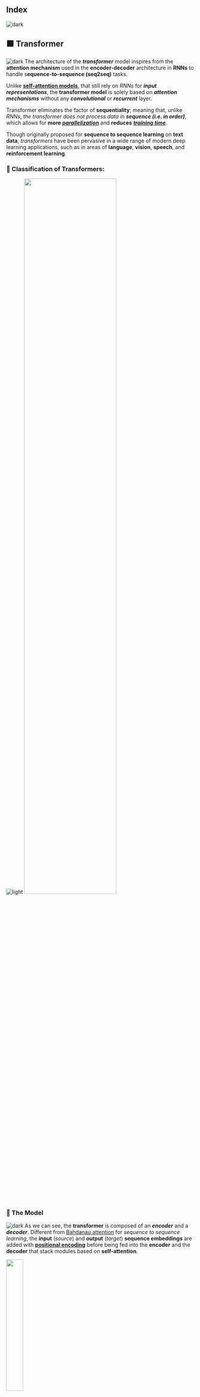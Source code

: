 ## Index
![dark](https://user-images.githubusercontent.com/12748752/141935752-90492d2e-7904-4f9f-a5a1-c4e59ddc3a33.png)

## ⬛ Transformer
![dark](https://user-images.githubusercontent.com/12748752/141935752-90492d2e-7904-4f9f-a5a1-c4e59ddc3a33.png)
The architecture of the **_transformer_** model inspires from the **attention mechanism** used in the **encoder-decoder** architecture in **RNNs** to handle s**equence-to-sequence (seq2seq)** tasks.

Unlike [**self-attention models**](https://github.com/iAmKankan/Neural-Network/blob/main/Attention-Mechanisms/self-attention.md#-self-attention-and-positional-encoding),  that still rely on _RNNs_ for **_input representations_**, the **transformer model** is solely based on **_attention mechanisms_** without any **_convolutional_** or **_recurrent_** layer. 

Transformer eliminates the factor of **sequentiality**; meaning that, unlike _RNNs_, _the transformer does not process data in_ **_sequence (i.e. in order)_**, which allows for **more** [**_parallelization_**](https://github.com/iAmKankan/MachineLearning_With_Python/blob/master/README.md#parallelization) and **reduces** [**_training time_**](https://github.com/iAmKankan/Data-Structure/blob/main/complexity.md).

Though originally proposed for **sequence to sequence learning** on **text data**, _transformers_ have been pervasive in a wide range of modern deep learning applications, such as in areas of **language**, **vision**, **speech**, and **reinforcement learning**.

### 🔲 Classification of Transformers:
![light](https://user-images.githubusercontent.com/12748752/141935760-406edb8f-cb9b-4e30-9b69-9153b52c28b4.png)
<img src="https://user-images.githubusercontent.com/12748752/167986704-ca5cb1fe-7730-4b61-a9f5-1aee7dbaa9e9.png" width=70%/>


### 🔲 The Model
![dark](https://user-images.githubusercontent.com/12748752/141935752-90492d2e-7904-4f9f-a5a1-c4e59ddc3a33.png)
As we can see, the **transformer** is composed of an **_encoder_** and a **_decoder_**. Different from [Bahdanau attention](https://github.com/iAmKankan/Neural-Network/blob/main/Attention-Mechanisms/bahdanau_attention.md) for _sequence to sequence learning_, the **input** (_source_) and **output** (_target_) **sequence embeddings** are added with [**positional encoding**](https://github.com/iAmKankan/Neural-Network/blob/main/Attention-Mechanisms/self-attention.md#-positional-encoding) before being fed into the **encoder** and the **decoder** that stack modules based on **self-attention**.

<img src="https://user-images.githubusercontent.com/12748752/164050988-292430e3-b184-4942-a92e-f2297b1541d1.png" width=30%/>
<p align="center"><ins><i>The transformer architecture</i></ins>.</p>

## The architecture in detail:
![dark](https://user-images.githubusercontent.com/12748752/141935752-90492d2e-7904-4f9f-a5a1-c4e59ddc3a33.png)
Here, the classical example of translating from _English to French_ using the transformer is considered. Input sentence is as such <img src="https://latex.codecogs.com/svg.image?{\color{Purple}\mathbf{I\&space;am\&space;a\&space;student}&space;}&space;&space;" title="https://latex.codecogs.com/svg.image?{\color{Purple}\mathbf{I\ am\ a\ student} } " />, and the expected output is <img src="https://latex.codecogs.com/svg.image?{\color{Purple}\mathbf{Je\&space;suis\&space;un\&space;\acute{e}tudiant}&space;}&space;" title="https://latex.codecogs.com/svg.image?{\color{Purple}\mathbf{Je\ suis\ un\ \acute{e}tudiant} }" />. 

In a _machine translation_ application, it would take a sentence in one language( here is English), and output its translation in another(here is French).

### <ins>Transformers as a _Blackbox_</ins>
<img src="https://user-images.githubusercontent.com/12748752/164888116-dfdb9a7f-60c1-4038-9bf6-3f47a133a244.png" width=80%/>

### <ins>The Encoder-Decoder Blocks</ins>
* Inside the Transformer box, exist _Encoder-Decoder_ Blocks and a connection between them.
* The **Encoding components** are in the stack of encoders (the paper stacks **six** of them on top of each other – there’s nothing magical about the number **6**, one can definitely experiment with other arrangements). The decoding components are in the stack of decoders of the _same number_(**6**).

<img src="https://user-images.githubusercontent.com/12748752/164888115-281a74f2-971d-4eb3-8bcb-0bb58b35727b.png" width=80% align="center"/> 

### <ins>Inside each Encoder-Decoder Stack</ins>
<img src="https://user-images.githubusercontent.com/12748752/167968727-488848ff-40d1-49a9-99ad-61287bebba3e.png" width=80% align="center"/>


### <ins>Inside each Encoder-Decoder Block</ins>
<img src="https://user-images.githubusercontent.com/12748752/168034980-004fd235-28cb-4831-9523-76480b411e11.png" width=80% align="center"/> 


### 🔲 The Encoder
![light](https://user-images.githubusercontent.com/12748752/141935760-406edb8f-cb9b-4e30-9b69-9153b52c28b4.png)
<img src="https://user-images.githubusercontent.com/12748752/171049973-6959aa04-a62b-4a5c-abbe-f2481462ea74.png" width=30%/>
<p align="center"><ins><i>A single Encoder Block</i></ins></p>

The **_transformer encoder_** is a stack of _multiple identical layers_ with **_residual connections_** and **_layer normalizations_**, where each layer has **two sublayers** (_either is denoted as sublayer_).
  * The first is a **multi-head self-attention pooling** and 
  * the second is a **positionwise feed-forward network**. 
* Specifically, in the encoder **self-attention**- **queries**, **keys** and **values** are all from the the _outputs_ of the previous encoder layer. 
* Inspired by the **ResNet** design, a **residual connection** is employed around **both sublayers**. 
* In the transformer, for any input <img src="https://latex.codecogs.com/gif.image?\dpi{110}{\color{Purple}&space;\mathbf{x&space;\in&space;\mathbb{R}^{d}}}&space;" title="https://latex.codecogs.com/gif.image?\dpi{110}{\color{Purple} \mathbf{x \in \mathbb{R}^{d}}} " align="center" /> at any position of the sequence, we require that <img src="https://latex.codecogs.com/gif.image?\dpi{110}{\color{Purple}&space;\mathbf{sublayer(x)&space;\in&space;\mathbb{R}^{d}}}&space;" title="https://latex.codecogs.com/gif.image?\dpi{110}{\color{Purple} \mathbf{sublayer(x) \in \mathbb{R}^{d}}} " align="center"/> so that the residual connection <img src="https://latex.codecogs.com/gif.image?\dpi{110}{\color{Purple}&space;\mathbf{x&plus;sublayer(x)&space;\in&space;\mathbb{R}^{d}}}&space;" title="https://latex.codecogs.com/gif.image?\dpi{110}{\color{Purple} \mathbf{x+sublayer(x) \in \mathbb{R}^{d}}} " align="center" /> is feasible. 
* This addition from the _residual connection_ is immediately followed by **_layer normalization_**. 
* As a result, the **transformer encoder** outputs a _d-dimensional vector_ representation for _each position_ of the input sequence.

### 🔲 The Decoder
![light](https://user-images.githubusercontent.com/12748752/141935760-406edb8f-cb9b-4e30-9b69-9153b52c28b4.png)
<img src="https://user-images.githubusercontent.com/12748752/171049969-c7791fe9-5c19-4459-9bca-ca48944c7597.png" width=25%/>
<p align="center"> <ins><i>A single Decoder Block</i></ins></p>

The **_transformer decoder_** is also a stack of _multiple identical layers_ with **_residual connections_** and **_layer normalizations_**, the **decoder** inserts one more sublayer (total **three**), known as the **encoder-decoder attention**, between these two layers. 
* In the **encoder-decoder attention** , **queries** are from the _outputs_ of the _previous decoder layer_, and the **keys** and **values** are from the **transformer encoder outputs**. 
* In the decoder **self-attention**- **queries**, **keys**, and **values** are all from the the outputs of the **previous decoder layer**. 
* However, each position in the decoder is allowed to only attend to all positions in the decoder up to that position.
* This **masked attention** preserves the **auto-regressive** property, ensuring that the _prediction only depends on those output tokens that have been generated_.

We have already described and implemented multi-head attention based on [scaled dot-products](https://github.com/iAmKankan/Neural-Network/blob/main/Attention-Mechanisms/multi-head.md) and [positional encoding](https://github.com/iAmKankan/Neural-Network/blob/main/Attention-Mechanisms/self-attention.md#-positional-encoding). 

![light](https://user-images.githubusercontent.com/12748752/141935760-406edb8f-cb9b-4e30-9b69-9153b52c28b4.png)
### 1) <ins>_Positionwise Feed-Forward Networks_</ins> 

### 🔲 The Encoder
![light](https://user-images.githubusercontent.com/12748752/141935760-406edb8f-cb9b-4e30-9b69-9153b52c28b4.png)
We will start by taking a closer look at the encoder side, and discover what is happening at each step.

### _◼️ The input_
The raw data is an english text, however the transformer, like any other model, does not understand english language and, thus, the text is processed to convert every word into a **_unique numeric ID_**. 

This is done by using a specific dictionary of vocabulary, which can be generated from the training data, and that maps each word to a **numeric index**.
> Figure 2: Numerical Representation of the Raw Text (Image by Author)
 
### _◼️ Embedding Layer_
As in other models, the transformer uses learned embeddings to transform the input tokens into vectors of dimension **d = 512**. During training, the model updates the numbers in the vectors to better represent the input tokens.

> Figure 3: Embeddings of d=512 by The Embedding Layer (Image by Author)

### _◼️ Positional Encoding_
One aspect that differentiates the _transformer_ from previous _sequence models_ is that **it does not take the input embeddings sequentially**; on the contrary, **it takes in all the embeddings at once.** This allows for **parallelization** and **significantly decreases training time**. However, the drawback is that it loses the important information related to **words' order**. 

For the model to preserve the advantage of words' order, **positional encodings** are added to the **input embeddings**. Since the positional encodings and embeddings are summed up, they both have the same dimension of d = 512. There are different ways to choose positional encodings; the creators of the transformer used sine and cosine functions to obtain the positional encodings. 

_At even dimension_ indices the sine formula is applied and _at odd dimension_ indices the cosine formula is applied. 
> Figure 4, shows the formulas used to obtain the positional encodings.

<img src="https://latex.codecogs.com/svg.image?\large&space;\\{\color{Purple}\mathbf{PE_{(pos,\&space;2i)}=sin\left&space;(pos/10000^{2i/d_{model}}\right&space;)}}&space;\\{\color{Purple}\mathbf{PE_{(pos,\&space;2i&plus;1)}=cos\left&space;(pos/10000^{2i/d_{model}}\right&space;)}}" title="https://latex.codecogs.com/svg.image?\large \\{\color{Purple}\mathbf{PE_{(pos,\ 2i)}=sin\left (pos/10000^{2i/d_{model}}\right )}} \\{\color{Purple}\mathbf{PE_{(pos,\ 2i+1)}=cos\left (pos/10000^{2i/d_{model}}\right )}}" />  <img src="https://latex.codecogs.com/svg.image?\begin{cases}{\color{Purple}\mathbf{pos}}=&space;\textrm{The&space;current&space;position}&space;\\&space;{\color{Purple}\mathbf{2i}}=&space;\textrm{Dimention&space;Index}&space;\\{\color{Purple}\mathbf{d_{model}}}=&space;\textrm{Dimention&space;=&space;512}&space;\end{cases}" title="https://latex.codecogs.com/svg.image?\begin{cases}{\color{Purple}\mathbf{pos}}= \textrm{The current position} \\ {\color{Purple}\mathbf{2i}}= \textrm{Dimention Index} \\{\color{Purple}\mathbf{d_{model}}}= \textrm{Dimention = 512} \end{cases}" align="right"/>

<ins> Positional Encodings Formula</ins>
> Adding Positional Encodings to the Embeddings to Generate Positional Embeddings (ep) (Image by Author)


### 🔲 The Multi-Head Attention Layer — Self-Attention
![light](https://user-images.githubusercontent.com/12748752/141935760-406edb8f-cb9b-4e30-9b69-9153b52c28b4.png)
> The Multi-Head Attention Layer (source)

There are two terms that need to be addressed in this section, _**self-attention**_ and **_multi-head_**.

### _◼️ Self-Attention:_
> #### The goal of **_self-attention_** is to <i><ins>capture contextual relationships between words</ins></i> in the sentence <i><ins>by creating an attention-based vector of every input word</ins></i>. 

The **_attention-based vectors_** help to understand how relevant every word in the input sentence is with respect to other words in the sentence (as well as itself).

The scale dot-product attention illustrated on the left side of figure 6 is applied to calculate attention-based vectors. Below is a detailed explanation of how these vectors are created from the positional embeddings.

The first step is to obtain the Query (Q), Keys (K) and Values (V). This is done by passing the same copy of the positional embeddings through three different linear layers, as seen in the figure below.

The second step is to create an attention filter from the Query (Q) and the Key (K). The attention filter will indicate how much each word is attended to at every position. It is created by applying the formula found in figure 8.


Figure 8: Generating an Attention Filter from the Query (Q) and the Key (K) (Image by Author)
Finally, to obtain an attention-based matrix (the final output of the self-attention layer), a matrix to matrix multiplication (matmul) is done between the attention filter and the Value (V) matrix generated previously. Resulting in the following final formula:

<img src="https://latex.codecogs.com/svg.image?\large&space;{\color{Purple}&space;\mathbf{Attention(Q,K,V)=&space;softmax(\frac{QK^T}{\sqrt{d_k}})V&space;}&space;}" title="https://latex.codecogs.com/svg.image?\large {\color{Purple} \mathbf{Attention(Q,K,V)= softmax(\frac{QK^T}{\sqrt{d_k}})V } }" />

### _◼️ Multi-Head Attention:_
As seen on the right side of figure 6, the scaled-dot product attention (i.e. self-attention) is not applied only once, but also several times (in the original paper it is applied 8 times). The objective is to generate several attention-based vectors for the same word. This helps the model to have different representations of the words' relations in a sentence.

The different attention-based matrices generated from the different heads are concatenated together and passed through a linear layer to shrink the size back to that of a single matrix.

#### Residual Connections, Add & Norm and the Feed-Forward Network

As one can notice from figure 1, the architecture includes residual connections (RC). The residual connections' goal is avoid loss of important information found in old information by allowing these information to bypass the multi-head attention layer. Therefore, the positional embeddings are added to the output of the multi-head attention and then normalized (Add & Norm) before passing it into a regular feed-forward network.

### 🔲 The Decoder
![light](https://user-images.githubusercontent.com/12748752/141935760-406edb8f-cb9b-4e30-9b69-9153b52c28b4.png)
The decoder side has a lot of shared components with the encoder side. Therefore, this section will not be as detailed as the previous one. The main differences between the decoder and the encoder are that the decoder takes in two inputs, and applies multi-head attention twice with one of them being "masked". Also, the final linear layer in the decoder has the size (i.e. number of units) equal to the number of words in the target dictionary (in this case the french language dictionary). Each unit will be assigned a score; the softmax is applied to convert these scores into probabilities indicating the probability of each word to be present in the output.

### _◼️ The input_
The decoder takes in two inputs:

1. **The output of the encoder** — these are the keys (K) and the values (V) that the decoder performs multi-head attention on (the second multi-head attention in figure 1). In this multi-head attention layer, the query (Q) is the output of the masked multi-head attention.
2. **The output text shifted to the right** — This is to ensure that predictions at a specific position "i" can only depend at positions less than i (see figure 10). Therefore, the decoder will take in all words already predicted (position 0 to i-1) before the actual word to be predicted at position i. Note that the first generated word passed to the decoder is the token <start> and the prediction process continues until the decoder generates a special end token <eos>.


 <img src="https://user-images.githubusercontent.com/12748752/169290757-0d143632-7fd4-45af-857e-c25ee5db6ed9.gif"/>

 <ins>Outputs Shifted by Right as Inputs to the Decoder In the Inference Stage</ins>[...Image by 'Kheirie Elhariri'](https://towardsdatascience.com/attention-is-all-you-need-e498378552f9) 
 
 
 ### _◼️ Masked Multi-Head Attention_
The process of the masked multi-head attention is similar to that of the regular multi-head attention. The only difference is that after multiplying the matrices Q and K, and scaling them, a special mask is applied on the resulting matrix before applying the softmax (see left diagram of figure 6-Mask opt.). The objective is to have every word at a specific position "i" in the text to only attend to every other position in the text up until its current position included (position 0 until position i). This is important in the training phase, as when predicting the word at position i+1, the model will only pay attention to all the words before that position. Therefore, all positions after i, are masked and set to negative infinity before passing them to the softmax operation, which results in 0s in the attention filter (see figure 11).
 
 
 ### 🔲 The Conclusion
The Transformer model is a deep learning model that has been in the field for five years now, and that has lead to several top performing and state of the art models such as the BERT model. Giving its dominance in the field of NLP and its expanding usage in other fields such as computer vision, it is important to understand its architecture. This article covers the different components of the transformer and highlights their functionalities.
 
 

![light](https://user-images.githubusercontent.com/12748752/141935760-406edb8f-cb9b-4e30-9b69-9153b52c28b4.png)
![light](https://user-images.githubusercontent.com/12748752/141935760-406edb8f-cb9b-4e30-9b69-9153b52c28b4.png)

 


### 🔲 The individual _Encoder-Decoder_ Blocks
<img src="https://user-images.githubusercontent.com/12748752/164050988-292430e3-b184-4942-a92e-f2297b1541d1.png" align="right" width=25% />

The encoders are all identical in structure (yet they do not share weights). Each one is broken down into two sub-layers:
#### Each Encoder block having two components
  1) A **Feedforward layer** or a **place holder**(**_RNN, LSTM, GRU_**)
  2) A **Self-attention** layer
The encoder’s inputs first flow through a **self-attention layer** – _a layer that helps the encoder look at other words in the input sentence as it encodes a specific word._

The outputs of the **self-attention layer** are fed to a **feed-forward** or a **place holder**(**_RNN, LSTM, GRU_**) neural network. The exact same neural network is independently applied to each position.
#### Each Decoder block having three components
  1) A **Feedforward layer** or a **place holder**(**_RNN, LSTM, GRU_**)
  2) A **Self-attention** layer
  3) A **Encoder-Decoder Attention** layer
  
The decoder has both those layers, but between them is an **attention layer** that helps the decoder focus on relevant parts of the input sentence (_similar what attention does in seq2seq models_).


<img src="https://user-images.githubusercontent.com/12748752/168195356-8a08298c-9157-4656-9464-0dd4f7d56145.png"/>


### 🔲 Embedding Algorithm
Let’s start to look at the various **vectors**/**tensors** and how they flow between the _above components_ to turn the _input of a trained model into an output_.

As is the case in NLP applications in general, we begin by turning each input word into a vector using an embedding algorithm.

<img src="https://user-images.githubusercontent.com/12748752/168201541-73b96f67-a6b5-4b72-9201-4a26dfd7670a.png" width=80%/>

#####  <i><ins> Each word is embedded into a vector of size 512. We'll represent those vectors with these simple boxes</ins></i>

The embedding only happens in the **bottom-most encoder**. The abstraction that is common to all the encoders is that they receive a list of vectors each of the size 512 – In the bottom encoder that would be the word embeddings, but in other encoders, it would be the output of the encoder that’s directly below. The size of this list is hyperparameter we can set – basically it would be the length of the longest sentence in our training dataset.

After embedding the words in our input sequence, each of them flows through each of the two layers of the encoder.

<img src="https://user-images.githubusercontent.com/12748752/168204497-97f950e0-ad92-4037-a076-3eaf07196dcb.png" width=80% />

Here we begin to see one key property of the Transformer, which is that the word in each position flows through its own path in the encoder. There are dependencies between these paths in the self-attention layer. The feed-forward layer does not have those dependencies, however, and thus the various paths can be executed in parallel while flowing through the feed-forward layer.

Next, we’ll switch up the example to a shorter sentence and we’ll look at what happens in each sub-layer of the encoder.

### 🔲 Now We’re Encoding!
As we’ve mentioned already, an encoder receives a list of vectors as input. It processes this list by passing these vectors into a ‘self-attention’ layer, then into a feed-forward neural network, then sends out the output upwards to the next encoder.

> #### The word at each position passes through a **self-attention** process. Then, they each pass through a feed-forward neural network -- the exact same network with each vector flowing through it separately.

![dark](https://user-images.githubusercontent.com/12748752/141935752-90492d2e-7904-4f9f-a5a1-c4e59ddc3a33.png)
## ⬛ Self-Attention at a High Level
![dark](https://user-images.githubusercontent.com/12748752/141935752-90492d2e-7904-4f9f-a5a1-c4e59ddc3a33.png)
" Attention is All You Need" this paper first showed us the concept of “self-attention”.
#### Input sentence : "<img src="https://latex.codecogs.com/svg.image?{\color{Purple}&space;\textbf{\textrm&space;{The&space;animal&space;didn't&space;cross&space;the&space;street&space;because&space;it&space;was&space;too&space;tired}}}" title="https://latex.codecogs.com/svg.image?{\color{Purple} \textbf{\textrm {The animal didn't cross the street because it was too tired}}}" align="center" /> "

![dark](https://user-images.githubusercontent.com/12748752/141935752-90492d2e-7904-4f9f-a5a1-c4e59ddc3a33.png)








## The Transformer Architecture
![dark](https://user-images.githubusercontent.com/12748752/141935752-90492d2e-7904-4f9f-a5a1-c4e59ddc3a33.png)
In a groundbreaking 2017 paper, a team of Google researchers suggested that “Attention Is All You Need.” They managed to create an architecture called the Transformer, which significantly improved the state of the art in NMT **_without using any recurrent or convolutional layers_**, just **attention mechanisms** (plus embedding layers, dense layers, normalization layers, and a few other bits and pieces). As an extra bonus, this architecture was also much faster to train and easier to parallelize, so they managed to train it at a fraction of the time and cost of the previous state-of-the-art models.

<img src="https://user-images.githubusercontent.com/12748752/164050988-292430e3-b184-4942-a92e-f2297b1541d1.png" width=50%/>
<ins><b><i> The Transformer architecture</i></b></ins>

Let’s walk through this figure:
* The lefthand part is the encoder. Just like Encoder–Decoder network, it takes as input a batch of sentences represented as sequences of word IDs (the input shape is [batch size, max input sentence length]), and it encodes each word into a 512-dimensional representation (so the encoder’s output shape is [batch size, max input sentence length, 512]). Note that the top part of the encoder is stacked N times (in the paper, N = 6).

* The righthand part is the decoder. During training, it takes the target sentence as input (also represented as a sequence of word IDs), shifted one time step to the right (i.e., a start-of-sequence token is inserted at the beginning). It also receives the outputs of the encoder (i.e., the arrows coming from the left side). Note that the top part of the decoder is also stacked N times, and the encoder stack’s final outputs are fed to the decoder at each of these N levels. Just like earlier, the decoder outputs a probability for each possible next word, at each time step (its output shape is [batch size, max output sentence length, vocabulary length]).

## References:
![dark](https://user-images.githubusercontent.com/12748752/141935752-90492d2e-7904-4f9f-a5a1-c4e59ddc3a33.png)
* **Hands-On Machine Learning with Scikit-Learn, Keras, and TensorFlow, 2nd Edition by Aurélien Géron**
* [Jay Alammar](http://jalammar.github.io/illustrated-transformer/)
* [Kheirie Elhariri](https://towardsdatascience.com/attention-is-all-you-need-e498378552f9)
